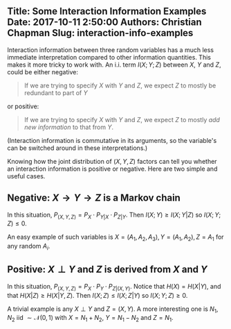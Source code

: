 Title: Some Interaction Information Examples
Date: 2017-10-11 2:50:00
Authors: Christian Chapman
Slug: interaction-info-examples
---

Interaction information between three random variables has a much less immediate interpretation compared to other information quantities. This makes it more tricky to work with. An i.i. term $I(X;Y;Z)$ between $X,\ Y$ and $Z$, could be either negative: 
> If we are trying to specify $X$ with $Y$ and $Z$, we expect $Z$ to mostly be redundant to part of $Y$

or positive:

> If we are trying to specify $X$ with $Y$ and $Z$, we expect $Z$ to mostly *add new information* to that from $Y$. 

(Interaction information is commutative in its arguments, so the variable's can be switched around in these interpretations.)

 Knowing how the joint distribution of $(X,Y,Z)$ factors can tell you whether an interaction information is positive or negative. Here are two simple and useful cases.

Negative: $X\rightarrow Y \rightarrow Z$ is a Markov chain
---
In this situation, $P_{(X,Y,Z)}=P_X\cdot P_{Y|X}\cdot P_{Z|Y}.$
Then $I(X;Y)\geq I(X;Y|Z)$ so $I(X;Y;Z)\leq 0.$

An easy example of such variables is $X=(A_1,A_2,A_3), Y=(A_1,A_2), Z=A_1$ for any random $A_i$.


Positive: $X\perp Y$ and $Z$ is derived from $X$ and $Y$
---
In this situation, $P_{(X,Y,Z)}=P_X\cdot P_Y\cdot P_{Z|(X,Y)}.$
Notice that $H(X)=H(X|Y),$ and that $H(X|Z)\geq H(X|Y,Z).$
Then $I(X;Z) \leq I(X;Z|Y)$ so $I(X;Y;Z)\geq 0.$

A trivial example is any $X\perp Y$ and $Z=(X,Y).$ A more interesting one is $N_1,N_2$ iid $\sim\mathcal{N}(0,1)$ with $X=N_1+N_2,\ Y=N_1-N_2$ and $Z=N_1.$
